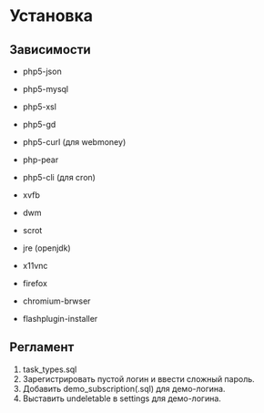 Установка
=========

Зависимости
-----------
* php5-json
* php5-mysql
* php5-xsl
* php5-gd
* php5-curl (для webmoney)
* php-pear
* php5-cli (для cron)

* xvfb
* dwm
* scrot
* jre (openjdk)
* x11vnc

* firefox
* chromium-brwser
* flashplugin-installer

Регламент
---------
1. task_types.sql
2. Зарегистрировать пустой логин и ввести сложный пароль.
3. Добавить demo_subscription(.sql) для демо-логина.
4. Выставить undeletable в settings для демо-логина.
